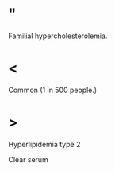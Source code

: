 # "

Familial hypercholesterolemia.

# <

Common
(1 in 500 people.)

# >

Hyperlipidemia type 2

Clear serum

